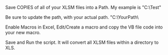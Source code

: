 Save COPIES of all of your XLSM files into a Path. My example is "C:\Test\"

Be sure to update the path, with your actual path. "C:\YourPath\

Enable Macros in Excel, Edit/Create a macro and copy the VB file code into your new macro. 

Save and Run the script. It will convert all XLSM files within a directory to XLS. 
